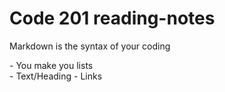 # Code 201 reading-notes
<p>Markdown is the syntax of your coding</p>
- You make you lists<br>
- Text/Heading
- Links
